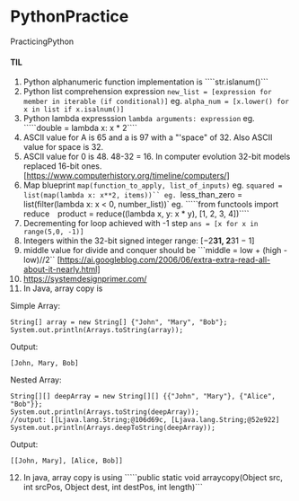 # PythonPractice
PracticingPython


#### TIL
1. Python alphanumeric function implementation is ````str.islanum()```
2. Python list comprehension expression ````new_list = [expression for member in iterable (if conditional)]````
eg. ````alpha_num = [x.lower() for x in list if x.isalnum()]````
3. Python lambda expresssion ````lambda arguments: expression````
eg. `````double = lambda x: x * 2````
4. ASCII value for A is 65 and a is 97 with a "'space" of 32. Also ASCII value for space is 32.
5. ASCII value for 0 is 48. 48-32 = 16. In computer evolution 32-bit models replaced 16-bit ones. [https://www.computerhistory.org/timeline/computers/]
6. Map blueprint ```map(function_to_apply, list_of_inputs)```
eg. ````squared = list(map(lambda x: x**2, items))``
eg. ````less_than_zero = list(filter(lambda x: x < 0, number_list))`
eg. `````from functools import reduce```` 
````product = reduce((lambda x, y: x * y), [1, 2, 3, 4])````
7. Decrementing for loop achieved with -1 step ````ans = [x for x in range(5,0, -1)]````
8. Integers within the 32-bit signed integer range: [−2**31,  2**31 − 1]
9. middle value for divide and conquer should be ```middle = low + (high - low)//2`` [https://ai.googleblog.com/2006/06/extra-extra-read-all-about-it-nearly.html]
10. https://systemdesignprimer.com/
11. In Java, array copy is

Simple Array:
````
String[] array = new String[] {"John", "Mary", "Bob"};
System.out.println(Arrays.toString(array));
````
Output:
````
[John, Mary, Bob]
````
Nested Array:
````
String[][] deepArray = new String[][] {{"John", "Mary"}, {"Alice", "Bob"}};
System.out.println(Arrays.toString(deepArray));
//output: [[Ljava.lang.String;@106d69c, [Ljava.lang.String;@52e922]
System.out.println(Arrays.deepToString(deepArray));
````
Output:
````
[[John, Mary], [Alice, Bob]]
````
12. In java, array copy is using
`````public static void arraycopy(Object src, int srcPos, Object dest, int destPos, int length)```